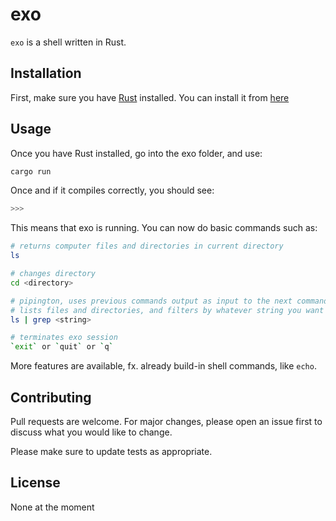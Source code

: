 # exo

`exo` is a shell written in Rust.

## Installation

First, make sure you have [Rust](https://www.rust-lang.org/) installed. You can install it from [here](https://www.rust-lang.org/learn/get-started)

## Usage

Once you have Rust installed, go into the exo folder, and use:

```bash
cargo run
```

Once and if it compiles correctly, you should see:

```bash
>>> 
```

This means that exo is running. You can now do basic commands such as:

```bash
# returns computer files and directories in current directory
ls

# changes directory
cd <directory>

# pipington, uses previous commands output as input to the next command
# lists files and directories, and filters by whatever string you want
ls | grep <string>

# terminates exo session
`exit` or `quit` or `q`
```

More features are available, fx. already build-in shell commands, like `echo`.

## Contributing

Pull requests are welcome. For major changes, please open an issue first
to discuss what you would like to change.

Please make sure to update tests as appropriate.

## License

None at the moment
